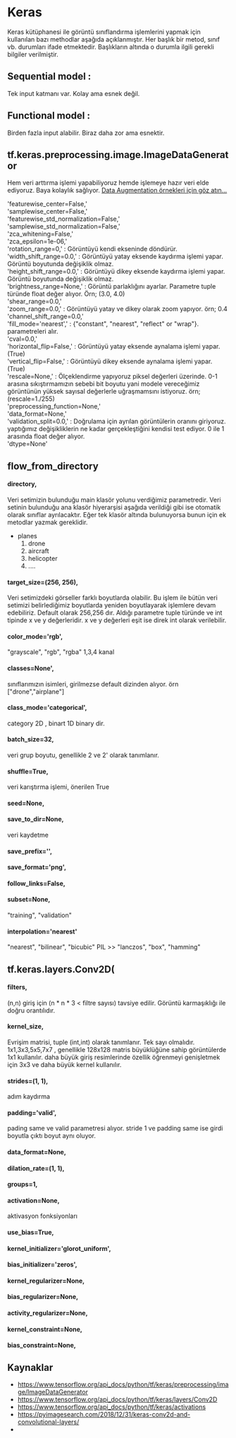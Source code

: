 # Keras

Keras kütüphanesi ile görüntü sınıflandırma işlemlerini yapmak için kullanılan bazı methodlar aşağıda açıklanmıştır. Her başlık bir metod, sınıf vb. durumları ifade etmektedir. Başlıkların altında o durumla ilgili gerekli bilgiler verilmiştir.

## Sequential model : 
Tek input katmanı var. Kolay ama esnek değil.  
## Functional model : 
Birden fazla input alabilir. Biraz daha zor ama esnektir.

## tf.keras.preprocessing.image.ImageDataGenerator
Hem veri arttırma işlemi yapabiliyoruz hemde işlemeye hazır veri elde ediyoruz. Baya kolaylık sağlıyor. 
[Data Augmentation örnekleri için göz atın...](https://github.com/yasinsahin0/plane_cnn_image_classification/tree/main/images/doc_dataAug)  

'featurewise_center=False,'  
'samplewise_center=False,'  
'featurewise_std_normalization=False,'  
'samplewise_std_normalization=False,'  
'zca_whitening=False,'  
'zca_epsilon=1e-06,'  
'rotation_range=0,' :
Görüntüyü kendi ekseninde döndürür.  
'width_shift_range=0.0,' :
Görüntüyü yatay eksende kaydırma işlemi yapar. Görüntü boyutunda değişiklik olmaz.   
'height_shift_range=0.0,' :
Görüntüyü dikey eksende kaydırma işlemi yapar. Görüntü boyutunda değişiklik olmaz.  
'brightness_range=None,' :
Görüntü parlaklığını ayarlar. Parametre tuple türünde float değer alıyor. Örn; (3.0, 4.0)  
'shear_range=0.0,'  
'zoom_range=0.0,' :
Görüntüyü yatay ve dikey olarak zoom yapıyor. örn; 0.4  
'channel_shift_range=0.0,'  
'fill_mode='nearest',' :
{"constant", "nearest", "reflect" or "wrap"}. parametreleri alır.  
'cval=0.0,'  
'horizontal_flip=False,' :
Görüntüyü yatay eksende aynalama işlemi yapar.(True)  
'vertical_flip=False,' :
Görüntüyü dikey eksende aynalama işlemi yapar.(True)  
'rescale=None,' :
Ölçeklendirme yapıyoruz piksel değerleri üzerinde. 0-1 arasına sıkıştırmamızın sebebi bit boyutu yani modele vereceğimiz görüntünün yüksek sayısal değerlerle uğraşmamsını istiyoruz. örn; (rescale=1./255)  
'preprocessing_function=None,'  
'data_format=None,'  
'validation_split=0.0,' :
Doğrulama için ayrılan görüntülerin oranını giriyoruz. yaptığımız değişikliklerin ne kadar gerçekleştiğini kendisi test ediyor. 0 ile 1 arasında float değer alıyor.  
'dtype=None'  


## flow_from_directory

#### directory,                
Veri setimizin bulunduğu main klasör yolunu verdiğimiz parametredir. Veri setinin bulunduğu ana klasör hiyerarşisi aşağıda verildiği gibi ise otomatik olarak sınıflar ayrılacaktır. Eğer tek klasör altında bulunuyorsa bunun için ek metodlar yazmak gereklidir.
* planes
    1. drone
    2. aircraft
    3. helicopter
    4. ....
  
#### target_size=(256, 256),   
Veri setimizdeki görseller farklı boyutlarda olabilir. Bu işlem ile bütün veri setimizi belirlediğimiz boyutlarda yeniden boyutlayarak işlemlere devam edebiliriz. Default olarak 256,256 dır. Aldığı parametre tuple türünde ve int tipinde x ve y değerleridir. x ve y değerleri eşit ise direk int olarak verilebilir.
#### color_mode='rgb',
"grayscale", "rgb", "rgba" 1,3,4 kanal 
#### classes=None',             
sınıflarımızın isimleri, girilmezse default dizinden alıyor. örn ["drone","airplane"]
#### class_mode='categorical', 
category 2D , binart 1D binary dir.
#### batch_size=32,            
veri grup boyutu, genellikle 2 ve 2' olarak tanımlanır.
#### shuffle=True,             
veri karıştırma işlemi, önerilen True
#### seed=None,
#### save_to_dir=None,         
veri kaydetme
#### save_prefix='',           
#### save_format='png',        
#### follow_links=False,     
#### subset=None,              
"training", "validation" 
#### interpolation='nearest' 
"nearest", "bilinear", "bicubic" PIL >> "lanczos", "box", "hamming" 

## tf.keras.layers.Conv2D(
#### filters,       
(n,n) giriş için (n * n * 3 < filtre sayısı) tavsiye edilir. Görüntü karmaşıklığı ile doğru orantılıdır.
#### kernel_size,
Evrişim matrisi, tuple (int,int) olarak tanımlanır. 
Tek sayı olmalıdır. 1x1,3x3,5x5,7x7 , genellikle 128x128 matris büyüklüğüne sahip görüntülerde 1x1 kullanılır. daha büyük giriş resimlerinde özellik öğrenmeyi genişletmek için 3x3 ve daha büyük kernel kullanılır.
#### strides=(1, 1),
adım kaydırma
#### padding='valid',
pading same ve valid parametresi alıyor. stride 1 ve padding same ise girdi boyutla çıktı boyut aynı oluyor.
#### data_format=None,
#### dilation_rate=(1, 1),
#### groups=1,
#### activation=None,
aktivasyon fonksiyonları
#### use_bias=True,
#### kernel_initializer='glorot_uniform',
#### bias_initializer='zeros',
#### kernel_regularizer=None,
#### bias_regularizer=None,
#### activity_regularizer=None,
#### kernel_constraint=None,
#### bias_constraint=None,

## Kaynaklar
* https://www.tensorflow.org/api_docs/python/tf/keras/preprocessing/image/ImageDataGenerator
* https://www.tensorflow.org/api_docs/python/tf/keras/layers/Conv2D
* https://www.tensorflow.org/api_docs/python/tf/keras/activations
* https://pyimagesearch.com/2018/12/31/keras-conv2d-and-convolutional-layers/
* 